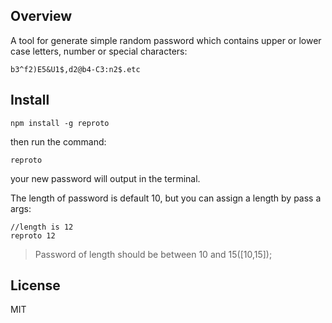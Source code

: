 ## Overview
A tool for generate simple random password which contains upper or lower case letters, number or special characters:

```
b3^f2)E5&U1$,d2@b4-C3:n2$.etc
```

## Install

```
npm install -g reproto
```
then run the command:

```
reproto
```

your new password will output in the terminal.

The length of password is default 10, but you can assign a length by pass a args:

```
//length is 12
reproto 12
```

> Password of length should be between 10 and 15([10,15]);

## License

MIT
